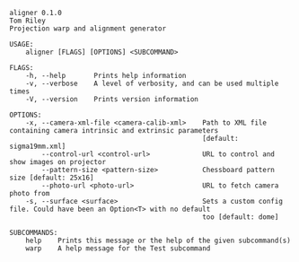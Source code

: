 

    aligner 0.1.0
    Tom Riley
    Projection warp and alignment generator

    USAGE:
        aligner [FLAGS] [OPTIONS] <SUBCOMMAND>

    FLAGS:
        -h, --help       Prints help information
        -v, --verbose    A level of verbosity, and can be used multiple times
        -V, --version    Prints version information

    OPTIONS:
        -x, --camera-xml-file <camera-calib-xml>    Path to XML file containing camera intrinsic and extrinsic parameters
                                                    [default: sigma19mm.xml]
            --control-url <control-url>             URL to control and show images on projector
            --pattern-size <pattern-size>           Chessboard pattern size [default: 25x16]
            --photo-url <photo-url>                 URL to fetch camera photo from
        -s, --surface <surface>                     Sets a custom config file. Could have been an Option<T> with no default
                                                    too [default: dome]

    SUBCOMMANDS:
        help    Prints this message or the help of the given subcommand(s)
        warp    A help message for the Test subcommand